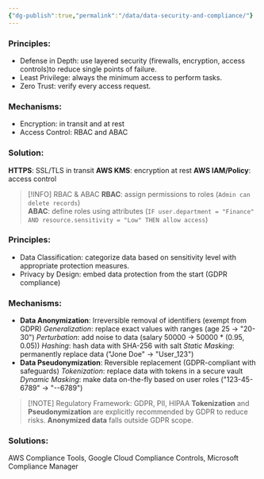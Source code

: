 ```yaml
---
{"dg-publish":true,"permalink":"/data/data-security-and-compliance/"}
---
```


### Principles: 
- Defense in Depth: use layered security (firewalls, encryption, access controls)to reduce single points of failure.
- Least Privilege: always the minimum access to perform tasks.
- Zero Trust: verify every access request.
### Mechanisms:
- Encryption: in transit and at rest
- Access Control: RBAC and ABAC
### Solution:
**HTTPS**: SSL/TLS in transit
**AWS KMS**: encryption at rest
**AWS IAM/Policy**: access control

>[!INFO] RBAC & ABAC
>**RBAC**: assign permissions to roles (`Admin can delete records`) \
  **ABAC**: define roles using attributes (`IF user.department = "Finance" AND resource.sensitivity = "Low" THEN allow access`)


### Principles: 
- Data Classification: categorize data based on sensitivity level with appropriate protection measures.
- Privacy by Design: embed data protection from the start (GDPR compliance)
### Mechanisms:
- **Data Anonymization**: Irreversible removal of identifiers (exempt from GDPR)
	*Generalization*: replace exact values with ranges (age 25 -> "20-30")
	*Perturbation*: add noise to data (salary 50000 -> 50000 * (0.95, 0.05))
	*Hashing*: hash data with SHA-256 with salt
	*Static Masking*: permanently replace data ("Jone Doe" -> "User_123")
- **Data Pseudonymization**: Reversible replacement (GDPR-compliant with safeguards)
	*Tokenization*: replace data with tokens in a secure vault
	*Dynamic Masking*: make data on-the-fly based on user roles ("123-45-6789" → "--6789")	


> [!NOTE] Regulatory Framework: GDPR, PII, HIPAA
> **Tokenization** and **Pseudonymization** are explicitly recommended by GDPR to reduce risks.
> **Anonymized data** falls outside GDPR scope.



### Solutions:
AWS Compliance Tools, Google Cloud Compliance Controls, Microsoft Compliance Manager